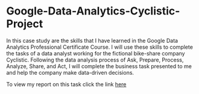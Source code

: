 # Google-Data-Analytics-Cyclistic-Project

In this case study are the skills that I have learned in the Google Data Analytics Professional Certificate Course.
I will use these skills to complete the tasks of a data analyst working for the fictional bike-share company Cyclistic. Following the 
data analysis process of Ask, Prepare, Process, Analyze, Share, and Act, I will complete the business task presented to me and help the company make data-driven decisions.

To view my report on this task click the link [here](https://rpubs.com/ChrisWilliamson21/1095808)
